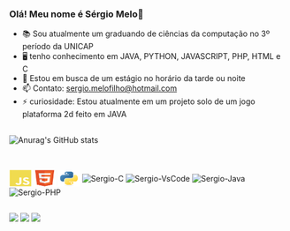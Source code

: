 ### Olá! Meu nome é Sérgio Melo👋

- 📚 Sou atualmente um graduando de ciências da computação no 3º período da UNICAP
- 🖥️ tenho conhecimento em JAVA, PYTHON, JAVASCRIPT, PHP, HTML e C
- 🔭 Estou em busca de um estágio no horário da tarde ou noite
- 📫 Contato: sergio.melofilho@hotmail.com
- ⚡ curiosidade: Estou atualmente em um projeto solo de um jogo plataforma 2d feito em JAVA

##

![Anurag's GitHub stats](https://github-readme-stats.vercel.app/api?username=sergiomelofdev&hide=contribs,prs,stars&show_icons=true&theme=transparent)

##

<div style="display: inline_block"><br>
  <img align="center" alt="Sergio-Js" height="30" width="40" src="https://raw.githubusercontent.com/devicons/devicon/master/icons/javascript/javascript-plain.svg">
  <img align="center" alt="Sergio-HTML" height="30" width="40" src="https://raw.githubusercontent.com/devicons/devicon/master/icons/html5/html5-original.svg">
  <img align="center" alt="Sergio-Python" height="30" width="40" src="https://raw.githubusercontent.com/devicons/devicon/master/icons/python/python-original.svg">
  <img align="center" alt="Sergio-C" height="30" width="40" src="https://cdn.jsdelivr.net/gh/devicons/devicon/icons/c/c-original.svg" />
  <img align="center" alt="Sergio-VsCode" height="30" width="40" src="https://cdn.jsdelivr.net/gh/devicons/devicon/icons/vscode/vscode-original.svg" />
  <img align="center" alt="Sergio-Java" height="30" width="40" src="https://cdn.jsdelivr.net/gh/devicons/devicon/icons/java/java-original.svg" />
  <img align="center" alt="Sergio-PHP" height="30" width="40" src="https://cdn.jsdelivr.net/gh/devicons/devicon/icons/php/php-plain.svg" />
</div>

##

<div> 
  <a href="https://instagram.com/sergio_melof" target="_blank"><img src="https://img.shields.io/badge/-Instagram-%23E4405F?style=for-the-badge&logo=instagram&logoColor=white" target="_blank"></a>
  <a href = "mailto:sergiomelofdev@hotmail.com"><img src="https://img.shields.io/badge/-Gmail-%23333?style=for-the-badge&logo=gmail&logoColor=white" target="_blank"></a>
  <a href="https://www.linkedin.com/in/sérgio-filho-095759217/" target="_blank"><img src="https://img.shields.io/badge/-LinkedIn-%230077B5?style=for-the-badge&logo=linkedin&logoColor=white" target="_blank"></a> 

</div>
